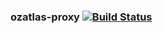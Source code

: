 ### ozatlas-proxy   [![Build Status](https://travis-ci.org/AtlasOfLivingAustralia/ozatlas-proxy.svg?branch=master)](https://travis-ci.org/AtlasOfLivingAustralia/ozatlas-proxy)
